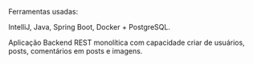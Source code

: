 Ferramentas usadas:

IntelliJ, Java, Spring Boot, Docker + PostgreSQL.

Aplicação Backend REST monolítica com capacidade criar de usuários, posts, comentários em posts e imagens.
